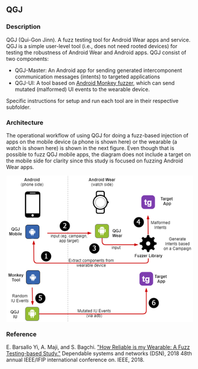 ## QGJ

### Description

QGJ (Qui-Gon Jinn). A fuzz testing tool for Android Wear apps and service. QGJ is a simple user-level tool (i.e., does not need rooted devices) for testing the robustness of Android Wear and Android apps. QGJ consist of two components:
 * QGJ-Master: An Android app for sending generated intercomponent communication messages (intents) to targeted applications
 * QGJ-UI: A tool based on [Android Monkey fuzzer](https://developer.android.com/studio/test/monkey.html), which can send mutated (malformed) UI events to the wearable device.

Specific instructions for setup and run each tool are in their respective subfolder.

### Architecture

The operational workflow of using QGJ for doing a fuzz-based injection of apps on the mobile device (a phone is shown here) or the wearable (a watch is shown here) is shown in the next figure. Even though that is possible to fuzz QGJ mobile apps, the diagram does not include a target on the mobile side for clarity since this study is focused on fuzzing Android Wear apps.

<img width="600" src="./imgs/design__comm_model-a.png" align="middle">
<img width="600" src="./imgs/design__comm_model-b.png" align="middle">

### Reference

E. Barsallo Yi, A. Maji, and S. Bagchi. ["How Reliable is my Wearable: A Fuzz Testing-based Study."](https://engineering.purdue.edu/dcsl/publications/papers/2018/final_android-wear-robustness_dsn18_cameraready.pdf) Dependable systems and networks (DSN), 2018 48th annual IEEE/IFIP international conference on. IEEE, 2018.
